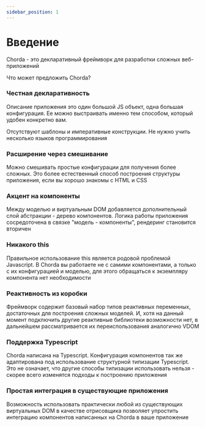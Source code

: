 ```yaml
---
sidebar_position: 1
---
```

# Введение

Chorda - это декларативный фреймворк для разработки сложных веб-приложений

Что может предложить Chorda?

### Честная декларативность

Описание приложения это один большой JS объект, одна большая конфигурация. Ее можно выстраивать именно тем способом, который удобен конкретно вам.

Отсутствуют шаблоны и императивные конструкции. Не нужно учить несколько языков программирования

### Расширение через смешивание

Можно смешивать простые конфигурации для получения более сложных. Это более естественный способ построения структуры приложения, если вы хорошо знакомы с HTML и CSS

### Акцент на компоненты

Между моделью и виртуальным DOM добавляется дополнительный слой абстракции - дерево компонентов. Логика работы приложения сосредоточена в связке "модель - компоненты", рендеринг становится вторичен

### Никакого this

Правильное использование this является родовой проблемой Javascript. В Chorda вы работаете не с самими компонентами, а только с их конфигурацией и моделью, для этого обращаться к экземпляру компонента нет необходимости

### Реактивность из коробки

Фреймворк содержит базовый набор типов реактивных переменных, достаточных для построения сложных моделей. И, хотя на данный момент подключить другие реактивные библиотеки возможности нет, в дальнейшем рассматривается их переиспользования аналогично VDOM

### Поддержка Typescript

Chorda написана на Typescript. Конфигурация компонентов так же адаптирована под использование структурной типизации Typescript. Это не означает, что другие способы типизации использовать нельзя - скорее всего изменятся подходы к построению приложения

### Простая интеграция в существующие приложения

Возможность использовать практически любой из существующих виртуальных DOM в качестве отрисовщика позволяет упростить интеграцию компонентов написанных на Chorda в ваше приложение